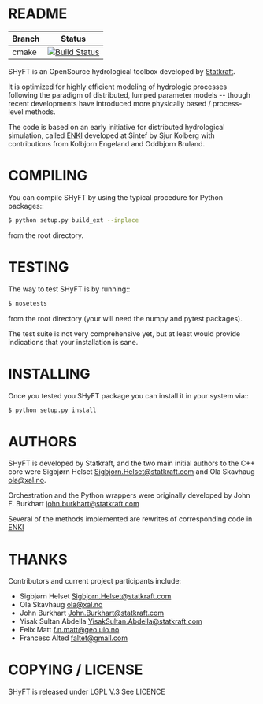 README	
====================

|Branch      |Status   |
|------------|---------|
|cmake       | [![Build Status](https://travis-ci.org/FrancescAlted/shft.svg?branch=master)](https://travis-ci.org/FrancescAlted/shyft) |

SHyFT is an OpenSource hydrological toolbox developed by
[Statkraft](http://www.statkraft.com).

It is optimized for highly efficient modeling of hydrologic processes
following the paradigm of distributed, lumped parameter models -- though
recent developments have introduced more physically based / process-level
methods.

The code is based on an early initiative for distributed hydrological
simulation, called [ENKI](https://bitbucket.org/enkiopensource/enki)
developed at Sintef by Sjur Kolberg with contributions from Kolbjorn Engeland
and Oddbjorn Bruland.

COMPILING
=====================
You can compile SHyFT by using the typical procedure for Python packages::
```bash
$ python setup.py build_ext --inplace
```
from the root directory.

TESTING
====================
The way to test SHyFT is by running::
```bash
$ nosetests
```
from the root directory (your will need the numpy and pytest packages).

The test suite is not very comprehensive yet, but at least would provide
indications that your installation is sane.

INSTALLING
====================
Once you tested you SHyFT package you can install it in your system via::
```bash
$ python setup.py install
```
AUTHORS
====================
SHyFT is developed by Statkraft, and the two main initial authors to the C++ core were
Sigbjørn Helset <Sigbjorn.Helset@statkraft.com> and Ola Skavhaug <ola@xal.no>. 

Orchestration and the Python wrappers were originally developed by
John F. Burkhart <john.burkhart@statkraft.com>

Several of the methods implemented are rewrites of corresponding code in
[ENKI](https://bitbucket.org/enkiopensource/enki)

THANKS
====================

Contributors and current project participants include:
 * Sigbjørn Helset <Sigbjorn.Helset@statkraft.com>
 * Ola Skavhaug <ola@xal.no>
 * John Burkhart <John.Burkhart@statkraft.com>
 * Yisak Sultan Abdella <YisakSultan.Abdella@statkraft.com>
 * Felix Matt <f.n.matt@geo.uio.no>
 * Francesc Alted <faltet@gmail.com>



COPYING / LICENSE
====================
SHyFT is released under LGPL V.3
See LICENCE
